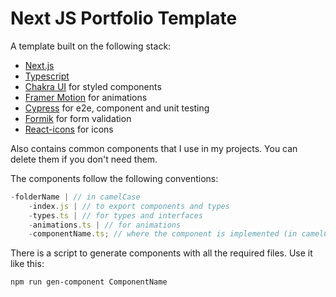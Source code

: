# Next JS Portfolio Template

A template built on the following stack:

-   [Next.js](https://nextjs.org/)
-   [Typescript](https://www.typescriptlang.org/)
-   [Chakra UI](https://chakra-ui.com/) for styled components
-   [Framer Motion](https://framer.com/motion/) for animations
-   [Cypress](https://cypress.io/) for e2e, component and unit testing
-   [Formik](https://jaredpalmer.com/formik/) for form validation
-   [React-icons](https://react-icons.netlify.com/) for icons

Also contains common components that I use in my projects. You can delete them if you don't need them.

The components follow the following conventions:

```ts
-folderName | // in camelCase
    -index.js | // to export components and types
    -types.ts | // for types and interfaces
    -animations.ts | // for animations
    -componentName.ts; // where the component is implemented (in camelCase)
```

There is a script to generate components with all the required files. Use it like this:

```bash
npm run gen-component ComponentName
```
